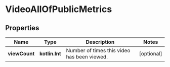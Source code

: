 
# VideoAllOfPublicMetrics

## Properties
Name | Type | Description | Notes
------------ | ------------- | ------------- | -------------
**viewCount** | **kotlin.Int** | Number of times this video has been viewed. |  [optional]



